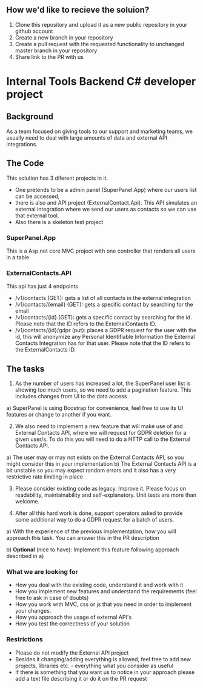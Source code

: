 ## How we'd like to recieve the soluion?

1. Clone this repository and upload it as a new public repository in your github account
2. Create a new branch in your repository
3. Create a pull request with the requested functionality to unchanged master branch in your repository
4. Share link to the PR with us 

# Internal Tools Backend C# developer project

## Background

As a team focused on giving tools to our support and marketing teams, we usually need to deal with large amounts of data and external API integrations. 

## The Code

This solution has 3 diferent projects in it. 
* One pretends to be a admin panel (SuperPanel.App) where our users list can be accessed, 
* there is also and API project (ExternalContact.Api). This API simulates an external integration where we send our users as contacts so we can use that external tool.
* Also there is a skeleton test project

### SuperPanel.App

This is a Asp.net core MVC project with one controller that renders all users in a table

### ExternalContacts.API

This api has just 4 endpoints

* /v1/contacts (GET): gets a list of all contacts in the external integration
* /v1/contacts/{email} (GET): gets a specific contact by searching for the email
* /v1/contacts/{id} (GET): gets a specific contact by searching for the id. Please note that the ID refers to the ExternalContacts ID.
* /v1/contacts/{id}/gdpr (put): places a GDPR request for the user with the id, this will anonymize any Personal Identifiable Information the External Contacts Integration has for that user. Please note that the ID refers to the ExternalContacts ID.

## The tasks

1. As the number of users has increased a lot, the SuperPanel user list is showing too much users, so we need to add a pagination feature. This includes changes from UI to the data access

a) SuperPanel is using Boostrap for convenience, feel free to use its UI features or change to another if you want.

2. We also need to implement a new feature that will make use of and External Contacts API, where we will request for GDPR deletion for a given user/s. To do this you will need to do a HTTP call to the External Contacts API.

a) The user may or may not exists on the External Contacts API, so you might consider this in your implementation
b) The External Contacts API is a bit unstable so you may expect random errors and it also has a very restrictive rate limiting in place

3. Please consider existing code as legacy. Improve it. Please focus on readability, maintainability and self-explanatory. Unit tests are more than welcome.

4. After all this hard work is done, support operators asked to provide some additional way to do a GDPR request for a batch of users. 

a) With the experience of the previous implementation, how you will approach this task. You can answer this in the PR description

b) **Optional** (nice to have): Implement this feature following approach described in a)

### What we are looking for

- How you deal with the existing code, understand it and work with it
- How you implement new features and understand the requirements (feel free to ask in case of doubts)
- How you work with MVC, css or js that you need in order to implement your changes. 
- How you approach the usage of external API's
- How you test the correctness of your solution

### Restrictions

- Please do not modify the External API project
- Besides it changing/adding everything is allowed, feel free to add new projects, libraries etc. - everything what you consider as useful
- If there is something that you want us to notice in your approach please add a text file describing it or do it on the PR request
